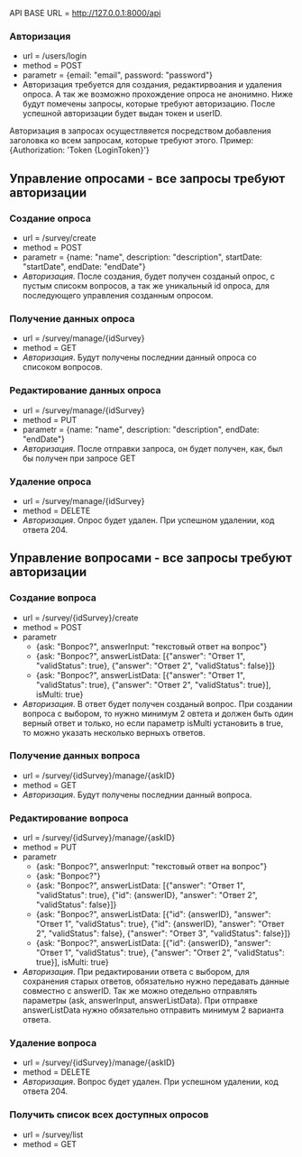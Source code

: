
API BASE URL = http://127.0.0.1:8000/api

### Авторизация 
* url = /users/login
* method = POST
* parametr = {email: "email", password: "password"} 
* Авторизация требуется для создания, редактирвоания и удаления опроса. А так же возможно прохождение опроса не анонимно. Ниже будут помечены запросы, которые требуют авторизацию. После успешной авторизации будет выдан токен и userID.

Авторизация в запросах осущестлвяется посредством добавления заголовка ко всем запросам, которые требуют этого.
Пример: {Authorization: 'Token {LoginToken}'}

## Управление опросами - все запросы требуют авторизации
### Создание опроса 
* url = /survey/create
* method = POST
* parametr = {name: "name", description: "description", startDate: "startDate", endDate: "endDate"}
* *Авторизация*. После создания, будет получен созданый опрос, с пустым списокм вопросов, а так же уникальный id опроса, для последующего управления созданным опросом.

### Получение данных опроса 
* url = /survey/manage/{idSurvey}
* method = GET
* *Авторизация*. Будут получены последнии данный опроса со списоком вопросов.

### Редактирование данных опроса 
* url = /survey/manage/{idSurvey}
* method = PUT
* parametr = {name: "name", description: "description", endDate: "endDate"}
* *Авторизация*. После отправки запроса, он будет получен, как, был бы получен при запросе GET

### Удаление опроса 
* url = /survey/manage/{idSurvey}
* method = DELETE
* *Авторизация*. Опрос будет удален. При успешном удалении, код ответа 204.

## Управление вопросами - все запросы требуют авторизации
### Создание вопроса
* url = /survey/{idSurvey}/create
* method = POST
* parametr
  * {ask: "Вопрос?", answerInput: "текстовый ответ на вопрос"}
  * {ask: "Вопрос?", answerListData: [{"answer": "Ответ 1", "validStatus": true}, {"answer": "Ответ 2", "validStatus": false}]}
  * {ask: "Вопрос?", answerListData: [{"answer": "Ответ 1", "validStatus": true}, {"answer": "Ответ 2", "validStatus": true}], isMulti: true}
* *Авторизация*. В ответ будет получен созданый вопрос. При создании вопроса с выбором, то нужно минимум 2 овтета и должен быть один верный ответ и только, но если параметр isMulti установить в true, то можно указать несколько верныхъ ответов.

### Получение данных вопроса 
* url = /survey/{idSurvey}/manage/{askID}
* method = GET
* *Авторизация*. Будут получены последнии данный вопроса.

### Редактирование вопроса
* url = /survey/{idSurvey}/manage/{askID}
* method = PUT
* parametr
  * {ask: "Вопрос?", answerInput: "текстовый ответ на вопрос"}
  * {ask: "Вопрос?"}
  * {ask: "Вопрос?", answerListData: [{"answer": "Ответ 1", "validStatus": true}, {"id": {answerID}, "answer": "Ответ 2", "validStatus": false}]}
  * {ask: "Вопрос?", answerListData: [{"id": {answerID}, "answer": "Ответ 1", "validStatus": true}, {"id": {answerID}, "answer": "Ответ 2", "validStatus": false}, {"answer": "Ответ 3", "validStatus": false}]}
  * {ask: "Вопрос?", answerListData: [{"id": {answerID}, "answer": "Ответ 1", "validStatus": true}, {"answer": "Ответ 2", "validStatus": true}], isMulti: true}
* *Авторизация*. При редактировании ответа с выбором, для сохранения старых ответов, обязательно нужно передавать данные совместно с answerID. Так же можно отедельно отправлять параметры (ask, answerInput, answerListData). При отправке answerListData нужно обязательно отправить минимум 2 варианта ответа.

### Удаление вопроса 
* url = /survey/{idSurvey}/manage/{askID}
* method = DELETE
* *Авторизация*. Вопрос будет удален. При успешном удалении, код ответа 204.

### Получить список всех доступных опросов 
* url = /survey/list
* method = GET
